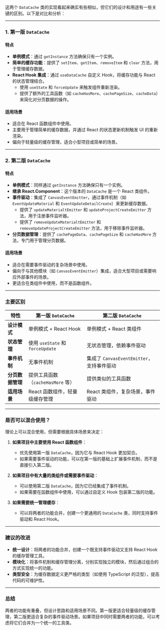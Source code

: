 这两个 `DataCache` 类的实现看起来确实有些相似，但它们的设计和用途有一些关键的区别。以下是对比和分析：

---

### **1. 第一版 `DataCache`**
#### **特点**
- **单例模式**：通过 `getInstance` 方法确保只有一个实例。
- **简单的缓存功能**：提供了 `setItem`、`getItem`、`removeItem` 和 `clear` 方法，用于管理缓存数据。
- **React Hook 集成**：通过 `useDataCache` 自定义 Hook，将缓存功能与 React 的状态管理结合。
  - 使用 `useState` 和 `forceUpdate` 来触发组件重新渲染。
  - 提供了额外的工具函数（如 `cacheHasMore`、`cachePageSize`、`cacheData`）来简化对分页数据的操作。

#### **适用场景**
- 适合在 React 函数组件中使用。
- 主要用于管理简单的缓存数据，并通过 React 的状态更新机制触发 UI 的重新渲染。
- 偏向于轻量级的缓存管理，适合小型项目或简单的场景。

---

### **2. 第二版 `DataCache`**
#### **特点**
- **单例模式**：同样通过 `getInstance` 方法确保只有一个实例。
- **继承 React.Component**：这个版本的 `DataCache` 是一个 React 类组件。
- **事件驱动**：集成了 `CanvasEventEmitter`，通过事件机制（如 `EventUpdateMaterial` 和 `EventUpdateDetailCreate`）来更新缓存数据。
  - 提供了 `updateMaterialtEmitter` 和 `updateProjectCreateEmitter` 方法，用于注册事件监听器。
  - 提供了 `removeUpdateMaterialtEmitter` 和 `removeUpdateProjectCreateEmitter` 方法，用于移除事件监听器。
- **分页数据管理**：提供了 `cachePageData`、`cachePageSize` 和 `cacheHasMore` 方法，专门用于管理分页数据。

#### **适用场景**
- 适合在需要事件驱动的复杂场景中使用。
- 偏向于与其他模块（如 `CanvasEventEmitter`）集成，适合大型项目或需要响应外部事件的场景。
- 更适合在类组件中使用，而不是函数组件。

---

### **主要区别**
| 特性                          | 第一版 `DataCache`                          | 第二版 `DataCache`                          |
|-------------------------------|---------------------------------------------|---------------------------------------------|
| **设计模式**                  | 单例模式 + React Hook                      | 单例模式 + React 类组件                     |
| **状态管理**                  | 使用 `useState` 和 `forceUpdate`            | 无状态管理，依赖事件驱动                   |
| **事件机制**                  | 无事件机制                                 | 集成了 `CanvasEventEmitter`，支持事件驱动   |
| **分页数据管理**              | 提供工具函数（`cacheHasMore` 等）           | 提供类似的工具函数                          |
| **适用场景**                  | React 函数组件，轻量级缓存管理              | React 类组件，复杂场景，事件驱动            |

---

### **是否可以混合使用？**
理论上可以混合使用，但需要根据具体场景来决定：

1. **如果项目中主要使用 React 函数组件**：
   - 优先使用第一版 `DataCache`，因为它与 React Hook 更加契合。
   - 如果需要事件驱动的功能，可以在第一版的基础上扩展事件机制，而不是直接引入第二版。

2. **如果项目中有大量的类组件或需要事件驱动**：
   - 可以使用第二版 `DataCache`，因为它已经集成了事件机制。
   - 如果需要在函数组件中使用，可以通过自定义 Hook 包装第二版的功能。

3. **如果需要统一管理缓存**：
   - 可以将两者的功能合并，创建一个更通用的 `DataCache` 类，同时支持事件驱动和 React Hook。

---

### **建议的改进**
- **统一设计**：将两者的功能合并，创建一个既支持事件驱动又支持 React Hook 的缓存管理工具。
- **模块化**：将事件机制和缓存管理分离，分别实现独立的模块，然后通过组合的方式实现统一的功能。
- **类型安全**：为缓存数据定义更严格的类型（如使用 TypeScript 的泛型），提高代码的可维护性。

---

### **总结**
两者的功能有重叠，但设计思路和适用场景不同。第一版更适合轻量级的缓存管理，第二版更适合复杂的事件驱动场景。如果项目中同时需要两者的功能，可以考虑将它们合并为一个统一的工具类。
